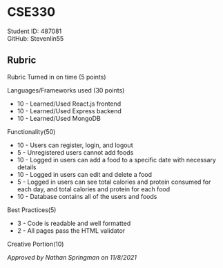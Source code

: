 # CSE330
Student ID: 487081
<br /> 
GitHub: Stevenlin55

## Rubric

Rubric Turned in on time (5 points)

Languages/Frameworks used (30 points)
- 10 - Learned/Used React.js frontend
- 10 - Learned/Used Express backend
- 10 - Learned/Used MongoDB
	

Functionality(50)
- 10 - Users can register, login, and logout
- 5 - Unregistered users cannot add foods
- 10 - Logged in users can add a food to a specific date with necessary details
- 10 - Logged in users can edit and delete a food 
- 5 - Logged in users can see total calories and protein consumed for each day, and total calories and protein for each food 
- 10 - Database contains all of the users and foods


Best Practices(5)
- 3 - Code is readable and well formatted
- 2 - All pages pass the HTML validator

Creative Portion(10) 

*Approved by Nathan Springman on 11/8/2021*

